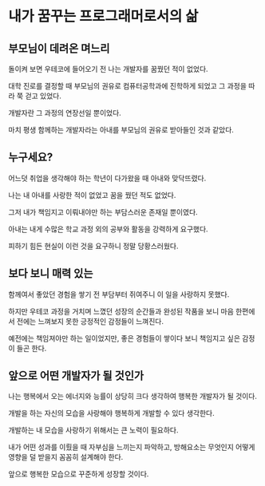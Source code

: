 # 내가 꿈꾸는 프로그래머로서의 삶

## 부모님이 데려온 며느리

돌이켜 보면 우테코에 들어오기 전 나는 개발자를 꿈꿨던 적이 없었다.

대학 진로를 결정할 때 부모님의 권유로 컴퓨터공학과에 진학하게 되었고 그 과정을 따라 쭉 걷고 있었다.

개발자란 그 과정의 연장선일 뿐이었다.

마치 평생 함께하는 개발자라는 아내를 부모님의 권유로 받아들인 것과 같았다.

## 누구세요?

어느덧 취업을 생각해야 하는 학년이 다가왔을 때 아내와 맞닥뜨렸다.

나는 내 아내를 사랑한 적이 없었고 꿈을 꿨던 적도 없었다.

그저 내가 책임지고 이뤄내야만 하는 부담스러운 존재일 뿐이였다.

아내는 내게 수많은 학교 과정 외의 공부와 활동을 강력하게 요구했다.

피하기 힘든 현실이 이런 것을 요구하니 정말 당황스러웠다.

## 보다 보니 매력 있는

함께여서 좋았던 경험을 쌓기 전 부담부터 쥐여주니 이 일을 사랑하지 못했다.

하지만 우테코 과정을 거치며 느꼈던 성장의 순간들과 완성된 작품을 보니 마음 한편에서 전에는 느껴보지 못한 긍정적인 감정들이 느껴진다.

예전에는 책임져야만 하는 일이었지만, 좋은 경험들이 쌓이다 보니 책임지고 싶은 감정이 들곤 한다.

## 앞으로 어떤 개발자가 될 것인가

나는 행복에서 오는 에너지와 능률이 상당히 크다 생각하여 행복한 개발자가 될 것이다.

개발을 하는 자신의 모습을 사랑해야 행복하게 개발할 수 있다 생각한다.

개발하는 내 모습을 사랑하기 위해서는 큰 노력이 필요하다.

내가 어떤 성과를 이뤘을 때 자부심을 느끼는지 파악하고, 방해요소는 무엇인지 어떻게 영향을 덜 받을지 꼼꼼히 설계해야 한다.

앞으로 행복한 모습으로 꾸준하게 성장할 것이다.
